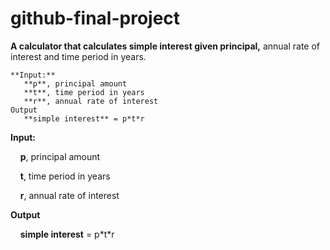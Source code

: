 # github-final-project

**A calculator that calculates simple interest given principal,** annual rate of interest and time period in years.

```
**Input:**
   **p**, principal amount
   **t**, time period in years
   **r**, annual rate of interest
Output
   **simple interest** = p*t*r
```

**Input:**

&nbsp;&nbsp;&nbsp;&nbsp;**p**, principal amount

&nbsp;&nbsp;&nbsp;&nbsp;**t**, time period in years

&nbsp;&nbsp;&nbsp;&nbsp;**r**, annual rate of interest

**Output**

&nbsp;&nbsp;&nbsp;&nbsp;**simple interest** = p\*t\*r

